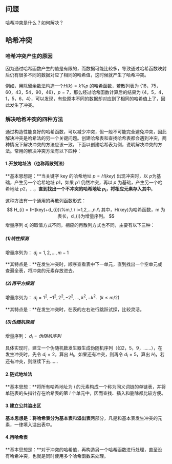 ## 问题

哈希冲突是什么？如何解决？

## 哈希冲突

### 哈希冲突产生的原因

因为通过哈希函数产生的值是有限的，而数据可能比较多，导致通过哈希函数映射后仍有很多不同的数据对应了相同的哈希值，这时候就产生了哈希冲突。

例如，用除留余数法构造一个$H(k)=k\%p$ 的哈希函数，若散列表为 $\{ 18，75，60，43，54，90，46 \}$，$p=7$，那么经过哈希函数计算后的结果为 $\{ 4，5，4，1，5，6，4\}$，可以发现，有些原本不同的数据却对应到了相同的哈希值上了，因此发生了冲突。

### 解决哈希冲突的四种方法

通过构造性能良好的哈希函数，可以减少冲突，但一般不可能完全避免冲突，因此解决冲突是哈希法的另一个关键问题。创建哈希表和查找哈希表都会遇到冲突，两种情况下解决冲突的方法应该一致。下面以创建哈希表为例，说明解决冲突的方法。常用的解决冲突方法有以下四种：

#### 1.开放地址法（也称再散列法）

**基本思想是：**当关键字 key 的哈希地址 $p=H(key)$ 出现冲突时，以 $p$为基础，产生另一个哈希地址 $p1$，如果 $p1$ 仍然冲突，再以 $p$ 为基础，产生另一个哈希地址 $p2$，…，**直到找出一个不冲突的哈希地址 $p_{i}$，将相应元素存入其中**。

这种方法有一个通用的再散列函数形式：
$$
H_{i} = (H(key)+d_{i})\%m,\ \ i=1,2,...,n.\\
其中，H(key)为哈希函数，m 为表长，d_{i}为增量序列。
$$
增量序列 $d_{i}$ 的取值方式不同，相应的再散列方式也不同，主要有以下三种：

##### (1)线性探测

增量序列为： $d_{i}=1,2,...,m-1$

**其特点是：**在发生冲突时，顺序查看表中下一单元，直到找出一个空单元或查遍全表，将冲突的元素存放进去。

##### (2)再平方探测

增量序列为：  $d_{i}=1^2,-1^2,2^2,-2^2,...,k^2,-k^2.\ \ (k\leq m/2)$

**其特点是：**在发生冲突时，在表的左右进行跳跃试探，比较灵活。

##### (3)伪随机探测

增量序列： $d_{i}=伪随机序列$

具体实现时，建立一个伪随机数发生器生成伪随机序列（如2，5，9，......），在发生冲突时，先令 $d_{i}=2$，算出 $H_{i}$，如果还有冲突，则再令 $d_{i}=5$，算出 $H_{i}$，若还有冲突，则继续下去......



#### 2.链式地址法

**基本思想：**将所有哈希地址为 $i$ 的元素构成一个称为同义词链的单链表，并将单链表的头指针存在哈希表的第 $i$ 个单元中，因而查找、插入和删除都比较方便。



#### 3.建立公共溢出区

**基本思想是：**将哈希表分为**基本表**和**溢出表**两部分，凡是和基本表发生冲突的元素，一律填入溢出表中。



#### 4.再哈希表

**基本思想是：**对于冲突的哈希值，再构造另一个哈希函数进行处理，直至没有哈希冲突，也就是同时使用多个哈希函数来处理。


